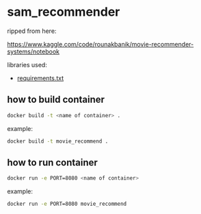 # sam_recommender

ripped from here:

https://www.kaggle.com/code/rounakbanik/movie-recommender-systems/notebook


libraries used:
- [requirements.txt](./requirements.txt)

## how to build container

```bash
docker build -t <name of container> .
```

example:
```bash
docker build -t movie_recommend .
```

## how to run container

```bash
docker run -e PORT=8080 <name of container>
```

example:
```bash
docker run -e PORT=8080 movie_recommend
```
